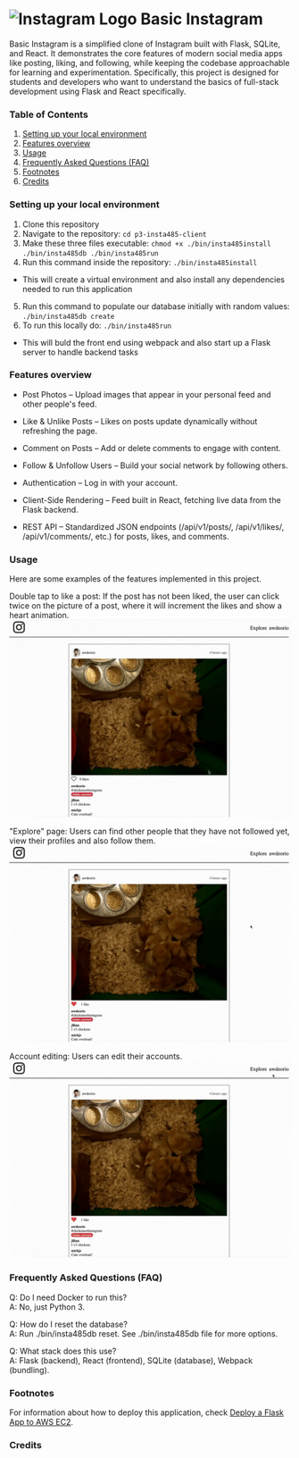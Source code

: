 
# <img src="https://img.freepik.com/free-psd/instagram-application-logo_23-2151544100.jpg" alt="Instagram Logo" width="48"> Basic Instagram 
Basic Instagram is a simplified clone of Instagram built with Flask, SQLite, and React. It demonstrates the core features of modern social media apps like posting, liking, and following, while keeping the codebase approachable for learning and experimentation. Specifically, this project is designed for students and developers who want to understand the basics of full-stack development using Flask and React specifically.

### Table of Contents  
1. [Setting up your local environment](#setting-up-your-local-environment)
2. [Features overview](#features-overview)
3. [Usage](#usage)
4. [Frequently Asked Questions (FAQ)](#frequently-asked-questions-faq)
5. [Footnotes](#footnotes)
6. [Credits](#credits)


### Setting up your local environment
1. Clone this repository
2. Navigate to the repository: `cd p3-insta485-client`
3. Make these three files executable: `chmod +x ./bin/insta485install ./bin/insta485db ./bin/insta485run`
4. Run this command inside the repository: `./bin/insta485install`
 - This will create a virtual environment and also install any dependencies needed to run this application
5. Run this command to populate our database initially with random values: `./bin/insta485db create`
7. To run this locally do: `./bin/insta485run`
- This will buld the front end using webpack and also start up a Flask server to handle backend tasks

### Features overview
- Post Photos – Upload images that appear in your personal feed and other people's feed.

- Like & Unlike Posts – Likes on posts update dynamically without refreshing the page.

- Comment on Posts – Add or delete comments to engage with content.

- Follow & Unfollow Users – Build your social network by following others.

- Authentication – Log in with your account.

- Client-Side Rendering – Feed built in React, fetching live data from the Flask backend.

- REST API – Standardized JSON endpoints (/api/v1/posts/, /api/v1/likes/, /api/v1/comments/, etc.) for posts, likes, and comments.

### Usage
Here are some examples of the features implemented in this project.

Double tap to like a post: If the post has not been liked, the user can click twice on the picture of a post, where it will increment the likes and show a heart animation.
![GIF showing double clicking on a post to like it](https://raw.githubusercontent.com/thealvinjg/basic-instagram/refs/heads/main/doubletap.mp4.gif)  

"Explore" page: Users can find other people that they have not followed yet, view their profiles and also follow them.
![GIF showcasing the explore page and the option to follow people.](https://raw.githubusercontent.com/thealvinjg/basic-instagram/refs/heads/main/explore_page.mp4.gif)  

Account editing: Users can edit their accounts.
![GIF showcasing the account editing page, in this case, the user changes their last name](https://raw.githubusercontent.com/thealvinjg/basic-instagram/refs/heads/main/edit_account.mp4.gif)  

### Frequently Asked Questions (FAQ)
Q: Do I need Docker to run this?  
A: No, just Python 3.

Q: How do I reset the database?  
A: Run ./bin/insta485db reset. See ./bin/insta485db file for more options.

Q: What stack does this use?  
A: Flask (backend), React (frontend), SQLite (database), Webpack (bundling).

### Footnotes
For information about how to deploy this application, check [Deploy a Flask App to AWS EC2](https://eecs485staff.github.io/p2-insta485-serverside/setup_aws.html).

### Credits
